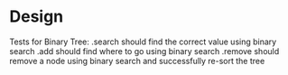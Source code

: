 # Design

Tests for Binary Tree:
    .search should find the correct value using binary search
    .add should find where to go using binary search
    .remove should remove a node using binary search and successfully re-sort the tree